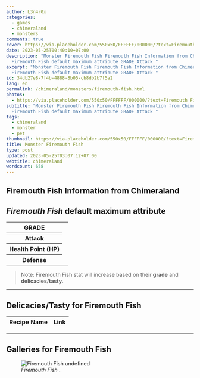 ```yaml
---
author: L3n4r0x
categories:
  - games
  - chimeraland
  - monsters
comments: true
cover: https://via.placeholder.com/550x50/FFFFFF/000000/?text=Firemouth Fish
date: 2023-05-25T00:40:10+07:00
description: "Monster Firemouth Fish Firemouth Fish Information from Chimeraland
  Firemouth Fish default maximum attribute GRADE Attack "
excerpt: "Monster Firemouth Fish Firemouth Fish Information from Chimeraland
  Firemouth Fish default maximum attribute GRADE Attack "
id: 34db27e8-7f4b-4888-8b05-cb8db2b7f5a2
lang: en
permalink: /chimeraland/monsters/firemouth-fish.html
photos:
  - https://via.placeholder.com/550x50/FFFFFF/000000/?text=Firemouth Fish
subtitle: "Monster Firemouth Fish Firemouth Fish Information from Chimeraland
  Firemouth Fish default maximum attribute GRADE Attack "
tags:
  - chimeraland
  - monster
  - pet
thumbnail: https://via.placeholder.com/550x50/FFFFFF/000000/?text=Firemouth Fish
title: Monster Firemouth Fish
type: post
updated: 2023-05-25T03:07:12+07:00
webtitle: chimeraland
wordcount: 658
---
```


<link
  rel="stylesheet"
  href="https://rawcdn.githack.com/dimaslanjaka/Web-Manajemen/870a349/css/bootstrap-5-3-0-alpha3-wrapper.css"
/>
<section id="bootstrap-wrapper">
  <div data-bs-theme="dark">
    <h2>Firemouth Fish Information from Chimeraland</h2>
    <h2 id="attribute"><i>Firemouth Fish</i> default maximum attribute</h2>
    <div class="row">
      <div class="col mb-2">
        <div class="card">
          <div class="card-body">
            <table>
              <tr>
                <th>GRADE</th>
                <td><br /></td>
              </tr>
              <tr>
                <th>Attack</th>
                <td></td>
              </tr>
              <tr>
                <th>Health Point (HP)</th>
                <td></td>
              </tr>
              <tr>
                <th>Defense</th>
                <td></td>
              </tr>
            </table>
          </div>
        </div>
      </div>
    </div>
    <blockquote class="bd-callout bd-callout-warning">
      Note: Firemouth Fish stat will increase based on their <b>grade</b> and
      <b>delicacies/tasty</b>.
    </blockquote>
    <hr />
    <h2 id="delicacies">Delicacies/Tasty for Firemouth Fish</h2>
    <div class="card">
      <div class="card-body">
        <div class="table-responsive">
          <table class="table table-striped">
            <thead>
              <tr>
                <th>Recipe Name</th>
                <th>Link</th>
              </tr>
            </thead>
            <tbody></tbody>
          </table>
        </div>
      </div>
    </div>
    <hr />
    <div id="gallery">
      <h2>Galleries for Firemouth Fish</h2>
      <div class="row">
        <div class="col-lg-6 col-12">
          <figure>
            <img
              src="https://www.webmanajemen.com/undefined"
              alt="Firemouth Fish undefined"
            />
            <figcaption style="word-wrap: break-word">
              <i>Firemouth Fish</i> .
            </figcaption>
          </figure>
        </div>
      </div>
    </div>
  </div>
</section>